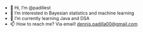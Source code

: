 - 👋 Hi, I’m @padillest
- 👀 I’m interested in Bayesian statistics and machine learning
- 🌱 I’m currently learning Java and DSA
- 📫 How to reach me? Via email! dennis.padilla00@gmail.com

<!---
padillest/padillest is a ✨ special ✨ repository because its `README.md` (this file) appears on your GitHub profile.
You can click the Preview link to take a look at your changes.
--->
